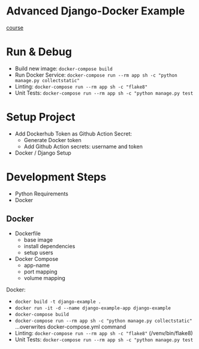 # Advanced Django-Docker Example

[course](https://www.udemy.com/course/django-python-advanced/learn/lecture/32238716#announcements)


# Run & Debug

- Build new image: `docker-compose build`  
- Run Docker Service: `docker-compose run --rm app sh -c "python manage.py collectstatic"`
- Linting: `docker-compose run --rm app sh -c "flake8"`
- Unit Tests: `docker-compose run --rm app sh -c "python manage.py test`

# Setup Project

- Add Dockerhub Token as Github Action Secret:
    - Generate Docker token
    - Add Github Action secrets: username and token
- Docker / Django Setup

# Development Steps

- Python Requirements
- Docker

## Docker

- Dockerfile
    - base image
    - install dependencies
    - setup users
- Docker Compose
  - app-name
  - port mapping
  - volume mapping

Docker:  
- `docker build -t django-example .`
- `docker run -it -d --name django-example-app django-example`
- `docker-compose build`  
- `docker-compose run --rm app sh -c "python manage.py collectstatic"`  ...overwrites docker-compose.yml command
- Linting: `docker-compose run --rm app sh -c "flake8"` (/venv/bin/flake8)
- Unit Tests: `docker-compose run --rm app sh -c "python manage.py test`
